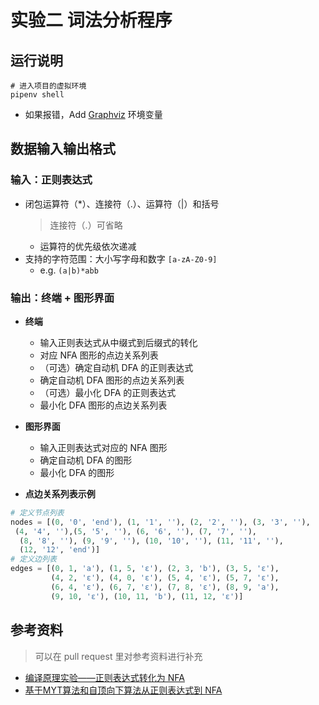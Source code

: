 # 实验二 词法分析程序

## 运行说明

```shell
# 进入项目的虚拟环境
pipenv shell
```
- 如果报错，Add [Graphviz](https://graphviz.org/download/) 环境变量

## 数据输入输出格式

### 输入：正则表达式
- 闭包运算符（*）、连接符（.）、运算符（|）和括号
  > 连接符（.）可省略 
  - 运算符的优先级依次递减
- 支持的字符范围：大小写字母和数字 `[a-zA-Z0-9]`
  - e.g. `(a|b)*abb`   

### 输出：终端 + 图形界面

- **终端**
  - 输入正则表达式从中缀式到后缀式的转化
  - 对应 NFA 图形的点边关系列表
  - （可选）确定自动机 DFA 的正则表达式
  - 确定自动机 DFA 图形的点边关系列表
  - （可选）最小化 DFA 的正则表达式
  - 最小化 DFA 图形的点边关系列表
- **图形界面**
  - 输入正则表达式对应的 NFA 图形
  - 确定自动机 DFA 的图形
  - 最小化 DFA 的图形

- **点边关系列表示例**

```python
# 定义节点列表
nodes = [(0, '0', 'end'), (1, '1', ''), (2, '2', ''), (3, '3', ''),
 (4, '4', ''),(5, '5', ''), (6, '6', ''), (7, '7', ''),
  (8, '8', ''), (9, '9', ''), (10, '10', ''), (11, '11', ''), 
  (12, '12', 'end')]
# 定义边列表
edges = [(0, 1, 'a'), (1, 5, 'ε'), (2, 3, 'b'), (3, 5, 'ε'),
         (4, 2, 'ε'), (4, 0, 'ε'), (5, 4, 'ε'), (5, 7, 'ε'),
         (6, 4, 'ε'), (6, 7, 'ε'), (7, 8, 'ε'), (8, 9, 'a'),
         (9, 10, 'ε'), (10, 11, 'b'), (11, 12, 'ε')]
```

## 参考资料
> 可以在 pull request 里对参考资料进行补充

- [编译原理实验——正则表达式转化为 NFA](https://blog.csdn.net/weixin_45925418/article/details/118057014)
- [基于MYT算法和自顶向下算法从正则表达式到 NFA](https://blog.csdn.net/qq_30225253/article/details/105261456)